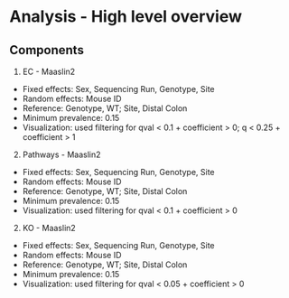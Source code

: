 # Analysis - High level overview 

## Components 
1. EC - Maaslin2 
- Fixed effects: Sex, Sequencing Run, Genotype, Site
- Random effects: Mouse ID
- Reference: Genotype, WT; Site, Distal Colon
- Minimum prevalence: 0.15 
- Visualization: used filtering for qval < 0.1 + coefficient > 0; q < 0.25 + coefficient > 1

2. Pathways - Maaslin2 
- Fixed effects: Sex, Sequencing Run, Genotype, Site
- Random effects: Mouse ID
- Reference: Genotype, WT; Site, Distal Colon
- Minimum prevalence: 0.15 
- Visualization: used filtering for qval < 0.1 + coefficient > 0

2. KO - Maaslin2 
- Fixed effects: Sex, Sequencing Run, Genotype, Site
- Random effects: Mouse ID
- Reference: Genotype, WT; Site, Distal Colon
- Minimum prevalence: 0.15 
- Visualization: used filtering for qval < 0.05 + coefficient > 0
